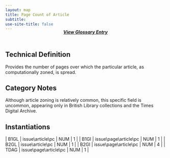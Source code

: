 ```yaml
---
layout: map
title: Page Count of Article
subtitle:  
use-site-title: false
---
```


<h4 style="text-align:center;font-style:italic;margin-top:-20px;margin-bottom:50px;"><a href="../../glossary/page-count-of-article">View Glossary Entry</a></h4>

## Technical Definition

Provides the number of pages over which the particular article, as
computationally zoned, is spread.

## Category Notes

Although article zoning is relatively common, this specific field is
uncommon, appearing only in British Library collections and the Times
Digital Archive.

## Instantiations

| B1GL  |  issue\\article\\pc  | NUM | 1 |
| B1GI  |  issue\\page\\article\\pc | NUM | 1 |
| B2GL  |  issue\\article\\pc  | NUM | 1 |
| B2GI  |  issue\\page\\article\\pc | NUM | 4 |
| TDAG  |  issue\\page\\article\\pc | NUM | 1 |
